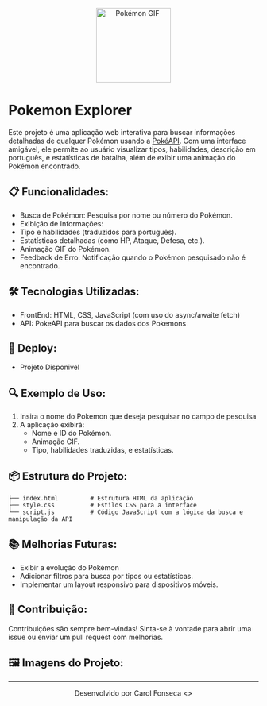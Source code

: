 <p align="center"> <img src="https://media.giphy.com/media/nPu9aQYq1dQbu/giphy.gif?cid=790b7611999h7bij0yf5ueo292efi07nqyil1cswltwxzpcr&ep=v1_stickers_search&rid=giphy.gif&ct=s" width="150" alt="Pokémon GIF"> </p>

# Pokemon Explorer 

<p> Este projeto é uma aplicação web interativa para buscar informações detalhadas de qualquer Pokémon usando a <a href = "https://pokeapi.co/">PokéAPI</a>. Com uma interface amigável, ele permite ao usuário visualizar tipos, habilidades, descrição em português, e estatísticas de batalha, além de exibir uma animação do Pokémon encontrado.</p>

## 📋 Funcionalidades:

- Busca de Pokémon: Pesquisa por nome ou número do Pokémon.
- Exibição de Informações:
- Tipo e habilidades (traduzidos para português).
- Estatísticas detalhadas (como HP, Ataque, Defesa, etc.).
- Animação GIF do Pokémon.
- Feedback de Erro: Notificação quando o Pokémon pesquisado não é encontrado.

## 🛠 Tecnologias Utilizadas:

- FrontEnd: HTML, CSS, JavaScript (com uso do async/awaite fetch)
- API: PokeAPI para buscar os dados dos Pokemons

## :rocket: Deploy:
 - <a>Projeto Disponivel</a>

## 🔍 Exemplo de Uso:
1. Insira o nome do Pokemon que deseja pesquisar no campo de pesquisa
2. A aplicação exibirá:
    - Nome e ID do Pokémon.
    - Animação GIF.
    - Tipo, habilidades traduzidas, e estatísticas.


## 📦 Estrutura do Projeto:

```
├── index.html         # Estrutura HTML da aplicação
├── style.css          # Estilos CSS para a interface
└── script.js          # Código JavaScript com a lógica da busca e manipulação da API
```

## 📚 Melhorias Futuras:
- Exibir a evolução do Pokémon
- Adicionar filtros para busca por tipos ou estatísticas.
- Implementar um layout responsivo para dispositivos móveis.

## 🤝 Contribuição:
Contribuições são sempre bem-vindas! Sinta-se à vontade para abrir uma issue ou enviar um pull request com melhorias.

## 🖼️ Imagens do Projeto: 



--- 
<p align = "center" >Desenvolvido por Carol Fonseca <> </p>
